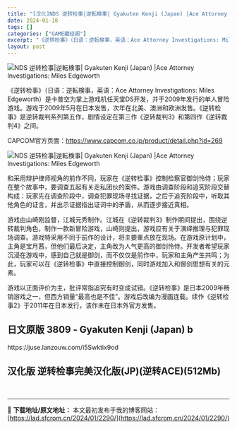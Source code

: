 ```yaml
---
title: "[汉化]NDS 逆转检事|逆転検事| Gyakuten Kenji (Japan) |Ace Attorney Investigations: Miles Edgeworth 免费下载"
date: 2024-01-18
tags: []
categories: ["GAME藏经阁"]
excerpt: "《逆转检事》（日语：逆転検事，英语：Ace Attorney Investigations: Miles Edgeworth）是卡普空为掌上游戏机任天堂DS开发，并于2009年发行的单人冒险游戏。游戏于2009年5月在日本发售，次年在北美、澳洲和欧洲发售。《逆转检事》是逆转裁判系列第五作，剧情设定在&hellip;"
layout: post
---
```


<div></div>
<img style="display: block; margin-left: auto; margin-right: auto;" title="NDS 3809-逆转检事|逆転検事| Gyakuten Kenji (Japan) " src="https://lad.sfcrom.cn/wp-content/uploads/2024/01/20240117_65a7ed3c9da65.jpg" alt="NDS 逆转检事|逆転検事| Gyakuten Kenji (Japan) |Ace Attorney Investigations: Miles Edgeworth" />

《逆转检事》（日语：逆転検事，英语：Ace Attorney Investigations: Miles Edgeworth）是卡普空为掌上游戏机任天堂DS开发，并于2009年发行的单人冒险游戏。游戏于2009年5月在日本发售，次年在北美、澳洲和欧洲发售。《逆转检事》是逆转裁判系列第五作，剧情设定在第三作《逆转裁判3》和第四作《逆转裁判4》之间。

CAPCOM官方页面：https://www.capcom.co.jp/product/detail.php?id=269

<img style="display: block; margin-left: auto; margin-right: auto;" title="NDS 3809-逆转检事|逆転検事| Gyakuten Kenji (Japan) " src="https://lad.sfcrom.cn/wp-content/uploads/2024/01/20240117_65a7ed3e70ca9.jpg" alt="NDS 逆转检事|逆転検事| Gyakuten Kenji (Japan) |Ace Attorney Investigations: Miles Edgeworth" />

和采用辩护律师视角的前作不同，玩家在《逆转检事》控制检察官御剑怜侍；玩家在整个故事中，要调查五起有关走私团伙的案件。游戏由调查阶段和追究阶段交替构成：玩家先在调查阶段中，调查犯罪现场寻找证据，之后于追究阶段中，听取其他角色的证言，并出示证据指出证词中的矛盾，从而逐步接近真相。

游戏由山崎刚监督，江城元秀制作。江城在《逆转裁判3》制作期间提出，围绕逆转裁判角色，制作一款新冒险游戏，山崎则提出，游戏应有关于演绎推理与犯罪现场调查。游戏特采用不同于前作的设计，将主要重点放在现场。在游戏原计划中，主角是宝月茜，但他们最后决定，主角改为人气更高的御剑怜侍。开发者希望玩家沉浸在游戏中，感到自己就是御剑，而不仅仅是前作中，玩家和主角产生共鸣；为此，玩家可以在《逆转检事》中直接控制御剑，同时游戏加入和御剑思想有关的元素。

游戏以正面评价为主，批评常指追究有时变成试错。《逆转检事》是日本2009年畅销游戏之一，但西方销量“最高也是不佳”。游戏后改编为漫画连载。续作《逆转检事2》于2011年在日本发行，该作未在日本外官方发售。

<a name="ci_title0"></a>
<h2>日文原版 3809 - Gyakuten Kenji (Japan) b</h2>
https://juse.lanzouw.com/i5Swktix9od

<a name="ci_title1"></a>
<h2>汉化版 逆转检事完美汉化版(JP)(逆转ACE)(512Mb)</h2>
<span style="color: #ffffff;">https://juse.lanzouw.com/iCWICtixaje</span>

---
📖 **下载地址/原文地址：** 本文最初发布于我的博客网站：[https://lad.sfcrom.cn/2024/01/2290/](https://lad.sfcrom.cn/2024/01/2290/)
